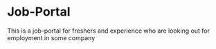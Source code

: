 # Job-Portal
This is a job-portal for freshers and experience who are looking out for employment in some company
